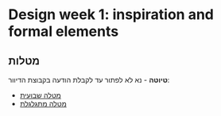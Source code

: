# Design week 1: inspiration and formal elements

## מטלות

**טיוטה** - נא לא לפתור עד לקבלת הודעה בקבוצת הדיוור:

* [מטלה שבועית](homework.csharp.pdf)
* [מטלה מתגלגלת](yourgame.pdf)

